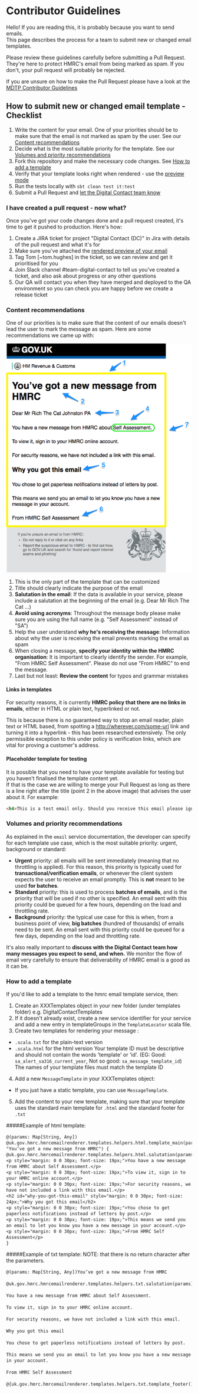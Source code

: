 # Contributor Guidelines

Hello! If you are reading this, it is probably because you want to send emails.  
This page describes the process for a team to submit new or changed email templates. 

Please review these guidelines carefully before submitting a Pull Request. 
They're here to protect HMRC's email from being marked as spam. If you don't, your pull request will probably be rejected. 

If you are unsure on how to make the Pull Request please have a look at the [MDTP Contributor Guidelines](https://github.com/hmrc/mdtp-contributor-guidelines/blob/master/CONTRIBUTING.md)

## How to submit new or changed email template - Checklist 

1. Write the content for your email. One of your priorities should be to make sure that the email is not marked as spam by the user. See our [Content recommendations](#content-recommendations)
2. Decide what is the most suitable priority for the template. See our [Volumes and priority recommendations](#volumes-and-priority-recommendations)
3. Fork this repository and make the necessary code changes. See [How to add a template](#how-to-add-a-template)
4. Verify that your template looks right when rendered - use the [preview mode](/README.md#preview-mode)
5. Run the tests locally with `sbt clean test it:test`
6. Submit a Pull Request and [let the Digital Contact team know](#i-have-created-a-pull-request---now-what)

### I have created a pull request - now what?

Once you've got your code changes done and a pull request created, it's time to get it pushed to production. Here's how:

1. Create a JIRA ticket for project "Digital Contact (DC)" in Jira with details of the pull request and what it's for
2. Make sure you've attached the [rendered preview of your email](/README.md#preview-mode)
3. Tag Tom [~tom.hughes] in the ticket, so we can review and get it prioritised for you
4. Join Slack channel #team-digital-contact to tell us you've created a ticket, and also ask about progress or any other questions
5. Our QA will contact you when they have merged and deployed to the QA environment so you can check you are happy before we create a release ticket


### Content recommendations

One of our priorities is to make sure that the content of our emails doesn't lead the user to mark the message as spam. Here are some recommendations we came up with:

![Alt text](doc/content_guidelines.png?raw=true "Content guidelines")

1. This is the only part of the template that can be customized 
2. Title should clearly indicate the purpose of the email
3. **Salutation in the email**: If the data is available in your service, please include a salutation at the beginning of the email (e.g. Dear Mr Rich The Cat ...)
4. **Avoid using acronyms**: Throughout the message body please make sure you are using the full name (e.g. "Self Assessment" instead of "SA")
5. Help the user understand **why he's receiving the message**: Information about why the user is receiving the email prevents marking the email as spam
6. When closing a message, **specify your identity within the HMRC organisation**: It is important to clearly identify the sender. For example, "From HMRC Self Assessment". Please do not use "From HMRC" to end the message.
7. Last but not least: **Review the content** for typos and grammar mistakes


#### Links in templates

For security reasons, it is currently **HMRC policy that there are no links in emails**, either in HTML or plain text, hyperlinked or not.

This is because there is no guaranteed way to stop an email reader, plain text or HTML based, from spotting a http://wherever.com/some-url link and turning it into a hyperlink - this has been researched extensively. The only permissible exception to this under policy is verification links, which are vital for proving a customer's address.

#### Placeholder template for testing
It is possible that you need to have your template available for testing but you haven't finalised the template content yet.  
If that is the case we are willing to merge your Pull Request as long as there is a line right after the title (point 2 in the above image) that advises the user about it.
For example:
```html
<h4>This is a test email only. Should you receive this email please ignore it</h4>
```

### Volumes and priority recommendations

As explained in the `email` service documentation, the developer can specify for each template use case, which is the most suitable priority: urgent, background or standard:

- **Urgent** priority: all emails will be sent immediately (meaning that no throttling is applied). For this reason, this priority is typically used for **transactional/verification emails**, or whenever the client system expects the user to receive an email promptly. This is **not** meant to be used **for batches**.
- **Standard** priority: this is used to process **batches of emails**, and is the priority that will be used if no other is specified. An email sent with this priority could be queued for a few hours, depending on the load and throttling rate.
- **Background** priority: the typical use case for this is when, from a business point of view, **big batches** (hundred of thousands) of emails need to be sent. An email sent with this priority could be queued for a few days, depending on the load and throttling rate.

It's also really important to **discuss with the Digital Contact team how many messages you expect to send, and when.** We monitor the flow of email very carefully to ensure that deliverability of HMRC email is a good as it can be.


### How to add a template

If you'd like to add a template to the hmrc email template service, then:

1. Create an XXXTemplates object in your new folder (under templates folder) e.g. DigitalContactTemplates
2. If it doesn't already exist, create a new service identifier for your service and add a new entry in templateGroups in the `TemplateLocator` scala file.
4. Create two templates for rendering your message :
  * `.scala.txt` for the plain-text version
  * `.scala.html` for the html version
  Your template ID must be descriptive and should not contain the words 'template' or 'id'. (EG: Good: `sa_alert_sa316_current_year`, Not so good: `sa_message_template_id`)
  The names of your template files must match the template ID
4. Add a new `MessageTemplate` in your XXXTemplates object: 
  * If you just have a static template, you can use `MessageTemplate`. 
5. Add the content to your new template, making sure that your template uses the standard main template for `.html` and the standard footer for `.txt`

#####Example of html template:
```
@(params: Map[String, Any])
@uk.gov.hmrc.hmrcemailrenderer.templates.helpers.html.template_main(params, "You’ve got a new message from HMRC") {
@uk.gov.hmrc.hmrcemailrenderer.templates.helpers.html.salutation(params)
<p style="margin: 0 0 30px; font-size: 19px;">You have a new message from HMRC about Self Assessment.</p>
<p style="margin: 0 0 30px; font-size: 19px;">To view it, sign in to your HMRC online account.</p>
<p style="margin: 0 0 30px; font-size: 19px;">For security reasons, we have not included a link with this email.</p>
<h2 id="why-you-got-this-email" style="margin: 0 0 30px; font-size: 24px;">Why you got this email</h2>
<p style="margin: 0 0 30px; font-size: 19px;">You chose to get paperless notifications instead of letters by post.</p>
<p style="margin: 0 0 30px; font-size: 19px;">This means we send you an email to let you know you have a new message in your account.</p>
<p style="margin: 0 0 30px; font-size: 19px;">From HMRC Self Assessment</p>
}
```

#####Example of txt template:
NOTE: that there is no return character after the parameters.
```
@(params: Map[String, Any])You’ve got a new message from HMRC

@uk.gov.hmrc.hmrcemailrenderer.templates.helpers.txt.salutation(params)

You have a new message from HMRC about Self Assessment.

To view it, sign in to your HMRC online account.

For security reasons, we have not included a link with this email.

Why you got this email

You chose to get paperless notifications instead of letters by post.

This means we send you an email to let you know you have a new message in your account.

From HMRC Self Assessment

@{uk.gov.hmrc.hmrcemailrenderer.templates.helpers.txt.template_footer()}
```



